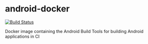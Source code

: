 # android-docker
[![Build Status](https://travis-ci.org/Eradash/android-docker.svg?branch=master)](https://travis-ci.org/Eradash/android-docker)

Docker image containing the Android Build Tools for building Android applications in CI
